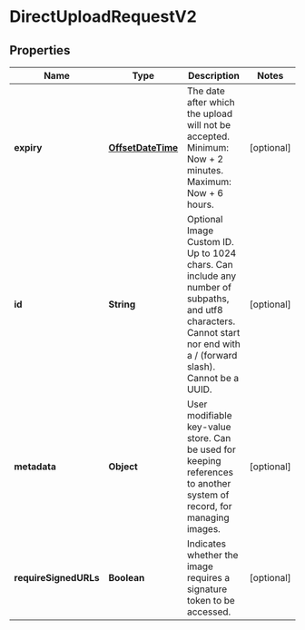 # DirectUploadRequestV2

## Properties
Name | Type | Description | Notes
------------ | ------------- | ------------- | -------------
**expiry** | [**OffsetDateTime**](OffsetDateTime.md) | The date after which the upload will not be accepted. Minimum: Now + 2 minutes. Maximum: Now + 6 hours. |  [optional]
**id** | **String** | Optional Image Custom ID. Up to 1024 chars. Can include any number of subpaths, and utf8 characters. Cannot start nor end with a / (forward slash). Cannot be a UUID. |  [optional]
**metadata** | **Object** | User modifiable key-value store. Can be used for keeping references to another system of record, for managing images. |  [optional]
**requireSignedURLs** | **Boolean** | Indicates whether the image requires a signature token to be accessed. |  [optional]
